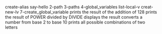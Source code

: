 create-alias
say-hello
2-path
3-paths
4-global_variables
list-local-v
creat-new-lv
7-create_global_variable
prints the result of the addition of 128
prints the result of POWER divided by DIVIDE
displays the result
converts a number from base 2 to base 10
 prints all possible combinations of two letters
